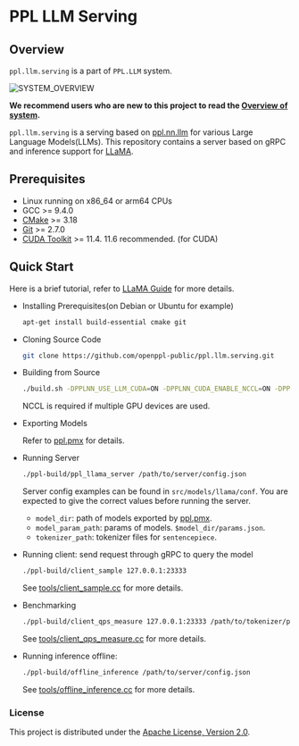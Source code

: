 # PPL LLM Serving

## Overview

`ppl.llm.serving` is a part of `PPL.LLM` system.

![SYSTEM_OVERVIEW](https://github.com/openppl-public/ppl.nn.llm/blob/master/docs/system_overview.png)

**We recommend users who are new to this project to read the [Overview of system](https://github.com/openppl-public/ppl.nn.llm/blob/master/docs/system_overview.md).**

`ppl.llm.serving` is a serving based on [ppl.nn.llm](https://github.com/openppl-public/ppl.nn.llm) for various Large Language Models(LLMs). This repository contains a server based on gRPC and inference support for [LLaMA](https://github.com/facebookresearch/llama).

## Prerequisites

* Linux running on x86_64 or arm64 CPUs
* GCC >= 9.4.0
* [CMake](https://cmake.org/download/) >= 3.18
* [Git](https://git-scm.com/downloads) >= 2.7.0
* [CUDA Toolkit](https://developer.nvidia.com/cuda-toolkit-archive) >= 11.4. 11.6 recommended. (for CUDA)

## Quick Start

Here is a brief tutorial, refer to [LLaMA Guide](docs/llama_guide.md) for more details.

* Installing Prerequisites(on Debian or Ubuntu for example)

    ```bash
    apt-get install build-essential cmake git
    ```

* Cloning Source Code

    ```bash
    git clone https://github.com/openppl-public/ppl.llm.serving.git
    ```

* Building from Source

    ```bash
    ./build.sh -DPPLNN_USE_LLM_CUDA=ON -DPPLNN_CUDA_ENABLE_NCCL=ON -DPPLNN_ENABLE_CUDA_JIT=OFF -DPPLNN_CUDA_ARCHITECTURES="'80;86;87'" -DPPLCOMMON_CUDA_ARCHITECTURES="'80;86;87'"
    ```

    NCCL is required if multiple GPU devices are used.

* Exporting Models

    Refer to [ppl.pmx](https://github.com/openppl-public/ppl.pmx) for details.

* Running Server

    ```bash
    ./ppl-build/ppl_llama_server /path/to/server/config.json
    ```

    Server config examples can be found in `src/models/llama/conf`. You are expected to give the correct values before running the server.

    - `model_dir`: path of models exported by [ppl.pmx](https://github.com/openppl-public/ppl.pmx).
    - `model_param_path`: params of models. `$model_dir/params.json`.
    - `tokenizer_path`: tokenizer files for `sentencepiece`.

* Running client: send request through gRPC to query the model

    ```bash
    ./ppl-build/client_sample 127.0.0.1:23333
    ```
    See [tools/client_sample.cc](tools/client_sample.cc) for more details.

* Benchmarking

    ```bash
    ./ppl-build/client_qps_measure 127.0.0.1:23333 /path/to/tokenizer/path tools/samples_1024.json
    ```
    See [tools/client_qps_measure.cc](tools/client_qps_measure.cc) for more details.

* Running inference offline: 
    
    ```bash
    ./ppl-build/offline_inference /path/to/server/config.json
    ```
    See [tools/offline_inference.cc](tools/offline_inference.cc) for more details.

### License

This project is distributed under the [Apache License, Version 2.0](LICENSE).
